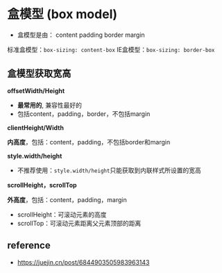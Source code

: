 # 盒模型 (box model)

- 盒模型是由： content padding border margin

标准盒模型：`box-sizing: content-box`
IE盒模型：`box-sizing: border-box`

## 盒模型获取宽高

**offsetWidth/Height**

- **最常用的**, 兼容性最好的
- 包括content，padding，border，不包括margin



**clientHeight/Width**

**内高度**，包括：content，padding，不包括border和margin





**style.width/height**

- 不推荐使用：`style.width/height`只能获取到内联样式所设置的宽高



**scrollHeight，scrollTop**

**外高度**，包括：content，padding，margin

- scrollHeight：可滚动元素的高度
- scrollTop：可滚动元素距离父元素顶部的距离



## reference

- https://juejin.cn/post/6844903505983963143